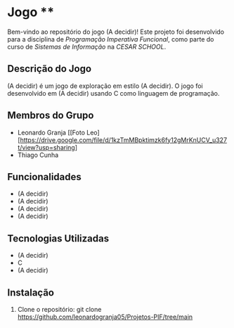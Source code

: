 # Jogo **

Bem-vindo ao repositório do jogo  (A decidir)! Este projeto foi desenvolvido para a disciplina de *Programação Imperativa Funcional*, como parte do curso de *Sistemas de Informação* na *CESAR SCHOOL*.

## Descrição do Jogo

 (A decidir) é um jogo de exploração em estilo (A decidir). O jogo foi desenvolvido em (A decidir) usando C como linguagem de programação.

 ## Membros do Grupo

 - Leonardo Granja [[Foto Leo][https://drive.google.com/file/d/1kzTmMBpktimzk6fy12gMrKnUCV_u327t/view?usp=sharing]
 - Thiago Cunha

## Funcionalidades

- (A decidir)
- (A decidir)
- (A decidir)
- (A decidir)

## Tecnologias Utilizadas

- (A decidir)
- C
- (A decidir)

## Instalação

1. Clone o repositório:
   git clone https://github.com/leonardogranja05/Projetos-PIF/tree/main
